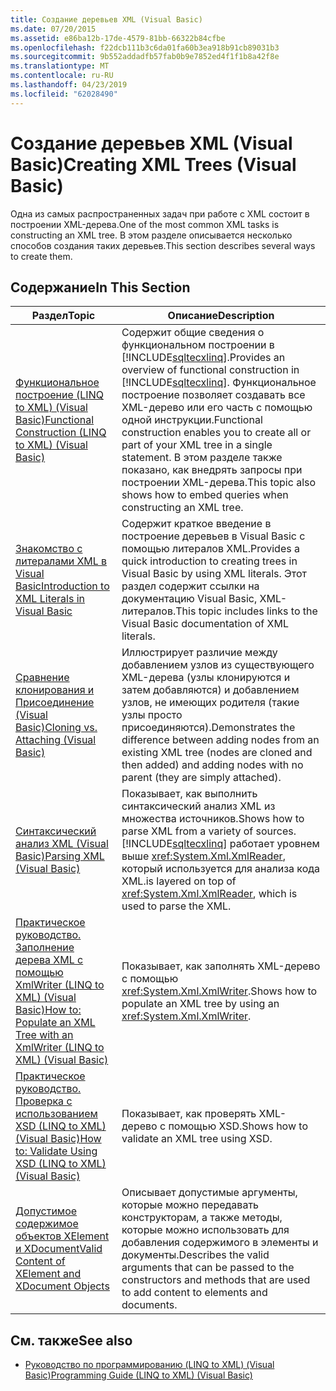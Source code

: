 ```yaml
---
title: Создание деревьев XML (Visual Basic)
ms.date: 07/20/2015
ms.assetid: e86ba12b-17de-4579-81bb-66322b84cfbe
ms.openlocfilehash: f22dcb111b3c6da01fa60b3ea918b91cb89031b3
ms.sourcegitcommit: 9b552addadfb57fab0b9e7852ed4f1f1b8a42f8e
ms.translationtype: MT
ms.contentlocale: ru-RU
ms.lasthandoff: 04/23/2019
ms.locfileid: "62028490"
---
```

# <a name="creating-xml-trees-visual-basic"></a><span data-ttu-id="99543-102">Создание деревьев XML (Visual Basic)</span><span class="sxs-lookup"><span data-stu-id="99543-102">Creating XML Trees (Visual Basic)</span></span>
<span data-ttu-id="99543-103">Одна из самых распространенных задач при работе с XML состоит в построении XML-дерева.</span><span class="sxs-lookup"><span data-stu-id="99543-103">One of the most common XML tasks is constructing an XML tree.</span></span> <span data-ttu-id="99543-104">В этом разделе описывается несколько способов создания таких деревьев.</span><span class="sxs-lookup"><span data-stu-id="99543-104">This section describes several ways to create them.</span></span>  
  
## <a name="in-this-section"></a><span data-ttu-id="99543-105">Содержание</span><span class="sxs-lookup"><span data-stu-id="99543-105">In This Section</span></span>  
  
|<span data-ttu-id="99543-106">Раздел</span><span class="sxs-lookup"><span data-stu-id="99543-106">Topic</span></span>|<span data-ttu-id="99543-107">Описание</span><span class="sxs-lookup"><span data-stu-id="99543-107">Description</span></span>|  
|-----------|-----------------|  
|[<span data-ttu-id="99543-108">Функциональное построение (LINQ to XML) (Visual Basic)</span><span class="sxs-lookup"><span data-stu-id="99543-108">Functional Construction (LINQ to XML) (Visual Basic)</span></span>](../../../../visual-basic/programming-guide/concepts/linq/functional-construction-linq-to-xml.md)|<span data-ttu-id="99543-109">Содержит общие сведения о функциональном построении в [!INCLUDE[sqltecxlinq](~/includes/sqltecxlinq-md.md)].</span><span class="sxs-lookup"><span data-stu-id="99543-109">Provides an overview of functional construction in [!INCLUDE[sqltecxlinq](~/includes/sqltecxlinq-md.md)].</span></span> <span data-ttu-id="99543-110">Функциональное построение позволяет создавать все XML-дерево или его часть с помощью одной инструкции.</span><span class="sxs-lookup"><span data-stu-id="99543-110">Functional construction enables you to create all or part of your XML tree in a single statement.</span></span> <span data-ttu-id="99543-111">В этом разделе также показано, как внедрять запросы при построении XML-дерева.</span><span class="sxs-lookup"><span data-stu-id="99543-111">This topic also shows how to embed queries when constructing an XML tree.</span></span>|  
|[<span data-ttu-id="99543-112">Знакомство с литералами XML в Visual Basic</span><span class="sxs-lookup"><span data-stu-id="99543-112">Introduction to XML Literals in Visual Basic</span></span>](../../../../visual-basic/programming-guide/concepts/linq/introduction-to-xml-literals.md)|<span data-ttu-id="99543-113">Содержит краткое введение в построение деревьев в Visual Basic с помощью литералов XML.</span><span class="sxs-lookup"><span data-stu-id="99543-113">Provides a quick introduction to creating trees in Visual Basic by using XML literals.</span></span> <span data-ttu-id="99543-114">Этот раздел содержит ссылки на документацию Visual Basic, XML-литералов.</span><span class="sxs-lookup"><span data-stu-id="99543-114">This topic includes links to the Visual Basic documentation of XML literals.</span></span>|  
|[<span data-ttu-id="99543-115">Сравнение клонирования и Присоединение (Visual Basic)</span><span class="sxs-lookup"><span data-stu-id="99543-115">Cloning vs. Attaching (Visual Basic)</span></span>](../../../../visual-basic/programming-guide/concepts/linq/cloning-vs-attaching.md)|<span data-ttu-id="99543-116">Иллюстрирует различие между добавлением узлов из существующего XML-дерева (узлы клонируются и затем добавляются) и добавлением узлов, не имеющих родителя (такие узлы просто присоединяются).</span><span class="sxs-lookup"><span data-stu-id="99543-116">Demonstrates the difference between adding nodes from an existing XML tree (nodes are cloned and then added) and adding nodes with no parent (they are simply attached).</span></span>|  
|[<span data-ttu-id="99543-117">Синтаксический анализ XML (Visual Basic)</span><span class="sxs-lookup"><span data-stu-id="99543-117">Parsing XML (Visual Basic)</span></span>](../../../../visual-basic/programming-guide/concepts/linq/parsing-xml.md)|<span data-ttu-id="99543-118">Показывает, как выполнить синтаксический анализ XML из множества источников.</span><span class="sxs-lookup"><span data-stu-id="99543-118">Shows how to parse XML from a variety of sources.</span></span> [!INCLUDE[sqltecxlinq](~/includes/sqltecxlinq-md.md)] <span data-ttu-id="99543-119">работает уровнем выше <xref:System.Xml.XmlReader>, который используется для анализа кода XML.</span><span class="sxs-lookup"><span data-stu-id="99543-119">is layered on top of <xref:System.Xml.XmlReader>, which is used to parse the XML.</span></span>|  
|[<span data-ttu-id="99543-120">Практическое руководство. Заполнение дерева XML с помощью XmlWriter (LINQ to XML) (Visual Basic)</span><span class="sxs-lookup"><span data-stu-id="99543-120">How to: Populate an XML Tree with an XmlWriter (LINQ to XML) (Visual Basic)</span></span>](../../../../visual-basic/programming-guide/concepts/linq/how-to-populate-an-xml-tree-with-an-xmlwriter-linq-to-xml.md)|<span data-ttu-id="99543-121">Показывает, как заполнять XML-дерево с помощью <xref:System.Xml.XmlWriter>.</span><span class="sxs-lookup"><span data-stu-id="99543-121">Shows how to populate an XML tree by using an <xref:System.Xml.XmlWriter>.</span></span>|  
|[<span data-ttu-id="99543-122">Практическое руководство. Проверка с использованием XSD (LINQ to XML) (Visual Basic)</span><span class="sxs-lookup"><span data-stu-id="99543-122">How to: Validate Using XSD (LINQ to XML) (Visual Basic)</span></span>](../../../../visual-basic/programming-guide/concepts/linq/how-to-validate-using-xsd-linq-to-xml.md)|<span data-ttu-id="99543-123">Показывает, как проверять XML-дерево с помощью XSD.</span><span class="sxs-lookup"><span data-stu-id="99543-123">Shows how to validate an XML tree using XSD.</span></span>|  
|[<span data-ttu-id="99543-124">Допустимое содержимое объектов XElement и XDocument</span><span class="sxs-lookup"><span data-stu-id="99543-124">Valid Content of XElement and XDocument Objects</span></span>](../../../../visual-basic/programming-guide/concepts/linq/valid-content-of-xelement-and-xdocument-objects.md)|<span data-ttu-id="99543-125">Описывает допустимые аргументы, которые можно передавать конструкторам, а также методы, которые можно использовать для добавления содержимого в элементы и документы.</span><span class="sxs-lookup"><span data-stu-id="99543-125">Describes the valid arguments that can be passed to the constructors and methods that are used to add content to elements and documents.</span></span>|  
  
## <a name="see-also"></a><span data-ttu-id="99543-126">См. также</span><span class="sxs-lookup"><span data-stu-id="99543-126">See also</span></span>

- [<span data-ttu-id="99543-127">Руководство по программированию (LINQ to XML) (Visual Basic)</span><span class="sxs-lookup"><span data-stu-id="99543-127">Programming Guide (LINQ to XML) (Visual Basic)</span></span>](../../../../visual-basic/programming-guide/concepts/linq/programming-guide-linq-to-xml.md)
